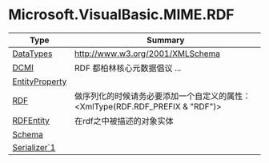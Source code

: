 ﻿
# Microsoft.VisualBasic.MIME.RDF

|Type|Summary|
|----|-------|
|<a href="#" onClick="load('/docs/Microsoft.VisualBasic.MIME.RDF/DataTypes.md')">DataTypes</a>|http://www.w3.org/2001/XMLSchema|
|<a href="#" onClick="load('/docs/Microsoft.VisualBasic.MIME.RDF/DCMI.md')">DCMI</a>|RDF 都柏林核心元数据倡议 ...|
|<a href="#" onClick="load('/docs/Microsoft.VisualBasic.MIME.RDF/EntityProperty.md')">EntityProperty</a>||
|<a href="#" onClick="load('/docs/Microsoft.VisualBasic.MIME.RDF/RDF.md')">RDF</a>|做序列化的时候请务必要添加一个自定义的属性：<XmlType(RDF.RDF_PREFIX & "RDF")>|
|<a href="#" onClick="load('/docs/Microsoft.VisualBasic.MIME.RDF/RDFEntity.md')">RDFEntity</a>|在rdf之中被描述的对象实体|
|<a href="#" onClick="load('/docs/Microsoft.VisualBasic.MIME.RDF/Schema.md')">Schema</a>||
|<a href="#" onClick="load('/docs/Microsoft.VisualBasic.MIME.RDF/Serializer`1.md')">Serializer`1</a>||

